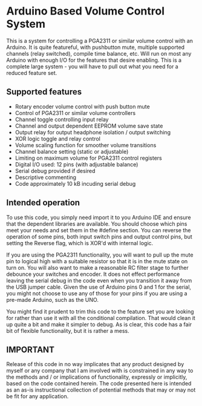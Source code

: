 # Arduino Based Volume Control System

This is a system for controlling a PGA2311 or similar volume
control with an Arduino.  It is quite featureful, with pushbutton
mute, multiple supported channels (relay switched), compile time
balance, etc.  Will run on most any Arduino with enough I/O for 
the features that desire enabling.  This is a complete large system - 
you will have to pull out what you need for a reduced feature set.
 

## Supported features

 * Rotary encoder volume control with push button mute
 * Control of PGA2311 or similar volume controllers
 * Channel toggle controlling input relay
 * Channel and output dependent EEPROM volume save state
 * Output relay for output headphone isolation / output switching 
 * XOR logic toggle and relay control
 * Volume scaling function for smoother volume transitions
 * Channel balance setting (static or adjustable)
 * Limiting on maximum volume for PGA2311 control registers
 * Digital I/O used: 12 pins (with adjustable balance)
 * Serial debug provided if desired
 * Descriptive commenting
 * Code approximately 10 kB incuding serial debug


## Intended operation

To use this code, you simply need import it to you
Arduino IDE and ensure that the dependent libraries
are available.  You should choose which pins meet your
needs and set them in the #define section.  You can
reverse the operation of some pins, both input switch
pins and output control pins, but setting the Reverse
flag, which is XOR'd with internal logic.

If you are using the PGA2311 functionality, you will
want to pull up the mute pin to logical high with a
suitable resistor so that it is in the mute state on
turn on.  You will also want to make a reasonable RC
filter stage to further debounce your switches and
encoder.  It does not effect performance leaving the
serial debug in the code even when you transition it
away from the USB jumper cable.  Given the use of
Arduino pins 0 and 1 for the serial, you might not 
choose to use any of those for your pins if you are 
using a pre-made Arduino, such as the UNO.

You might find it prudent to trim this code to the
feature set you are looking for rather than use
it with all the conditional compilation.  That would
clean it up quite a bit and make it simpler to debug.
As is clear, this code has a fair bit of flexible
functionality, but it is rather a mess.
 

## IMPORTANT
   
Release of this code in no way implicates that any 
product designed by myself or any company that I am
involved with is constrained in any way to the methods
and / or implications of functionality, expressly or
implicitly, based on the code contained herein.  The code
presented here is intended as an as-is instructional 
collection of potential methods that may or may not be
fit for any application.

